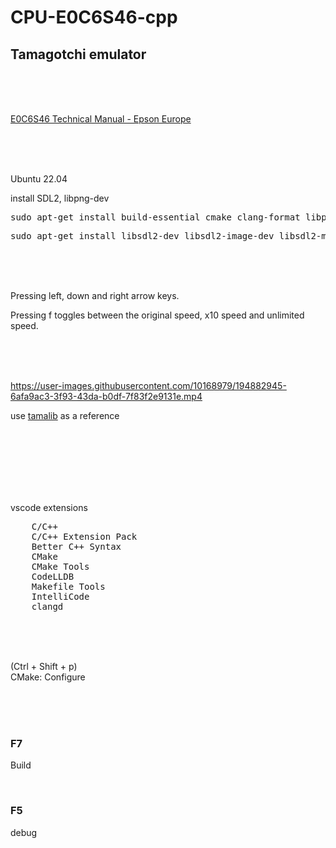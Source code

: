 # CPU-E0C6S46-cpp

## Tamagotchi emulator

<br><br><br>

[E0C6S46 Technical Manual - Epson Europe](https://download.epson-europe.com/pub/electronics-de/asmic/4bit/62family/technicalmanual/tm_6s46.pdf)  

<br><br><br>

Ubuntu 22.04  

install SDL2, libpng-dev   

<pre>
sudo apt-get install build-essential cmake clang-format libpng-dev
</pre>

<pre>
sudo apt-get install libsdl2-dev libsdl2-image-dev libsdl2-mixer-dev libsdl2-net-dev libsdl2-ttf-dev
</pre>


<br><br><br>

Pressing left, down and right arrow keys.  

Pressing f toggles between the original speed, x10 speed and unlimited speed.  

<br><br><br>


https://user-images.githubusercontent.com/10168979/194882945-6afa9ac3-3f93-43da-b0df-7f83f2e9131e.mp4

use [tamalib](https://github.com/jcrona/tamalib) as a reference







<br><br><br><br><br><br>

vscode extensions

<pre>
    C/C++
    C/C++ Extension Pack
    Better C++ Syntax
    CMake
    CMake Tools
    CodeLLDB
    Makefile Tools
    IntelliCode
    clangd
</pre>

<br><br><br>

(Ctrl + Shift + p)  
CMake: Configure

<br><br><br>

### F7

Build

<br>

### F5

debug

<br><br><br><br><br><br><br><br><br>
